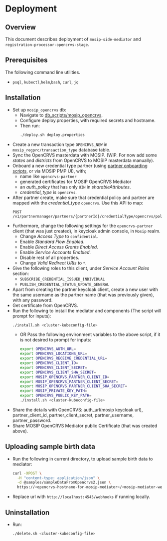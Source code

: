 # Deployment

## Overview
This document describes deployment of `mosip-side-mediator` and `registration-processor-opencrvs-stage`.

## Prerequisites
The following command line utilities.
  - `psql`, `kubectl`,`helm`,`bash`, `curl`, `jq`

## Installation
- Set up `mosip_opencrvs` db:
  - Navigate to [db_scripts/mosip_opencrvs](../db_scripts/mosip_opencrvs).
  - Configure deploy.properties, with required secrets and hostname.
  - Then run:
    ```sh
    ./deploy.sh deploy.properties
    ```
- Create a new transaction type `OPENCRVS_NEW` in `mosip_regprc/transaction_type` database table.
- Sync the OpenCRVS masterdata with MOSIP. (WIP. For now add some _states_ and _districts_ from OpenCRVS to MOSIP masterdata manually).
- Onboard a new credential type partner (using [partner onboarding scripts](https://github.com/mosip/mosip-onboarding/tree/master), or via MOSIP PMP UI), with;
  - name like `opencrvs-partner`
  - generated certificates for MOSIP OpenCRVS Mediator
  - an _auth_policy_ that has only `UIN` in _sharableAttributes_.
  - _credential_type_ is `opencrvs`.
- After partner create, make sure that credential policy and partner are mapped with the _credential_type_ `opencrvs`. Use this API to map:
  ```
  POST /v1/partnermanager/partners/{partnerId}/credentialType/opencrvs/policies/{policyName}
  ```
- Furthermore, change the following settings for the `opencrvs-partner` client (that was just created), in keycloak admin console, in `Mosip` realm.
  - Change _Access Type_ to `confidential`.
  - Enable _Standard Flow Enabled_.
  - Enable _Direct Access Grants Enabled_.
  - Enable _Service Accounts Enabled_.
  - Disable rest of all properties.
  - Change _Valid Redirect URIs_ to `*`.
- Give the following roles to this client, under _Service Account Roles_ section:
  - `SUBSCRIBE_CREDENTIAL_ISSUED_INDIVIDUAL`
  - `PUBLISH_CREDENTIAL_STATUS_UPDATE_GENERAL`
- Apart from creating the partner keycloak client, create a new user with the same username as the partner name (that was previously given), with any password.
- Get certificate from OpenCRVS.
- Run the following to install the mediator and components (The script will prompt for inputs):
    ```sh
    ./install.sh <cluster-kubeconfig-file>
    ```
  - OR Pass the following environment variables to the above script, if it is not desired to prompt for inputs:
    ```sh
    export OPENCRVS_AUTH_URL=
    export OPENCRVS_LOCATIONS_URL=
    export OPENCRVS_RECEIVE_CREDENTIAL_URL=
    export OPENCRVS_CLIENT_ID=
    export OPENCRVS_CLIENT_SECRET=
    export OPENCRVS_CLIENT_SHA_SECRET=
    export MOSIP_OPENCRVS_PARTNER_CLIENT_ID=
    export MOSIP_OPENCRVS_PARTNER_CLIENT_SECRET=
    export MOSIP_OPENCRVS_PARTNER_CLIENT_SHA_SECRET=
    export MOSIP_PRIVATE_KEY_PATH=
    export OPENCRVS_PUBLIC_KEY_PATH=
    ./install.sh <cluster-kubeconfig-file>
    ```
- Share the details with OpenCRVS: auth_url(mosip keycloak url), partner_client_id, partner_client_secret, partner_username, partner_password.
- Share MOSIP OpenCRVS Mediator public Certificate (that was created above).

## Uploading sample birth data
- Run the following in current directory, to upload sample birth data to mediator:
  ```sh
  curl -XPOST \
    -H "content-type: application/json" \
    -d @samples/sampleDataFromOpencrvs2.json \
    https://<opencrvs-hostname-for-mosip-mediator>/<mosip-mediator-webhooks-uri>
  ```
- Replace url with `http://localhost:4545/webhooks` if running locally.

## Uninstallation
- Run:
    ```sh
    ./delete.sh <cluster-kubeconfig-file>
    ```
